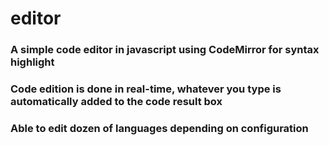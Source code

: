 # editor
### A simple code editor in javascript using CodeMirror for syntax highlight

### Code edition is done in real-time, whatever you type is automatically added to the code result box

### Able to edit dozen of languages depending on configuration
